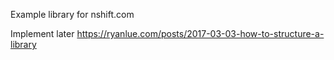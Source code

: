 Example library for nshift.com

Implement later
https://ryanlue.com/posts/2017-03-03-how-to-structure-a-library

